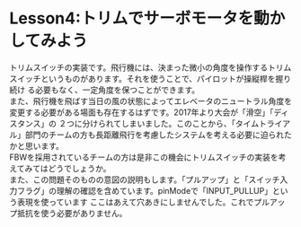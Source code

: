 # Lesson4:トリムでサーボモータを動かしてみよう
トリムスイッチの実装です。飛行機には、決まった微小の角度を操作するトリムスイッチというものがあります。それを使うことで、パイロットが操縦桿を握り続け
る必要もなく、一定角度を保つことができます。  
また、飛行機を飛ばす当日の風の状態によってエレベータのニュートラル角度を変更する必要がある場面も存在するはずです。2017年より大会が「滑空」「ディスタンス」の
２つに分けられてしまいました。このことから、「タイムトライアル」部門のチームの方も長距離飛行を考慮したシステムを考える必要に迫られたかと思います。  
FBWを採用されているチームの方は是非この機会にトリムスイッチの実装を考えてみてはどうでしょうか。  
また、この問題そのものの意図の説明もします。「プルアップ」と「スイッチ入力フラグ」の理解の確認を含めています。pinModeで「INPUT_PULLUP」という表現を使っています
ここはあえて穴あきにしませんでした。これでプルアップ抵抗を使う必要がありません。  
